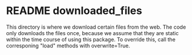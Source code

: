 # README downloaded_files
This directory is where we download certain files from the web. The code only downloads the files once, because we
assume that they are static within the time course of using this package. To override this, call the corresponing
"load" methods with overwrite=True.